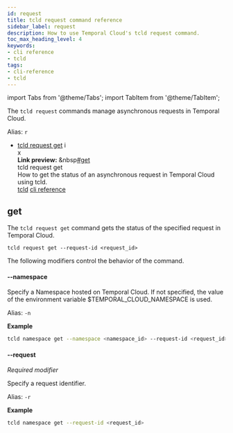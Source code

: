 ```yaml
---
id: request
title: tcld request command reference
sidebar_label: request
description: How to use Temporal Cloud's tcld request command.
toc_max_heading_level: 4
keywords:
- cli reference
- tcld
tags:
- cli-reference
- tcld
---
```


<!-- THIS FILE IS GENERATED. DO NOT EDIT THIS FILE DIRECTLY -->

import Tabs from '@theme/Tabs';
import TabItem from '@theme/TabItem';

The `tcld request` commands manage asynchronous requests in Temporal Cloud.

Alias: `r`

- [tcld request get](#get) <span id="i-6350988e-983b-48d8-98e5-7571701ba1cb" class="clickable-i clickable-link-preview">i</span><div id="preview-modal-6350988e-983b-48d8-98e5-7571701ba1cb" class="preview-modal"><div class="modal-header"><div id="x-6350988e-983b-48d8-98e5-7571701ba1cb" class="clickable-x clickable-link-preview">x</div><b>Link preview:</b>&nbsp;&nbsp<a href="#get">#get</a></div><div class="preview-modal-title">tcld request get</div><div class="preview-modal-description">How to get the status of an asynchronous request in Temporal Cloud using tcld.</div><div class="preview-modal-tags"><a class="preview-modal-tag" href="/tags/tcld">tcld</a> <a class="preview-modal-tag" href="/tags/cli reference">cli reference</a></div></div>

## get

The `tcld request get` command gets the status of the specified request in Temporal Cloud.

`tcld request get --request-id <request_id>`

The following modifiers control the behavior of the command.

#### --namespace

Specify a Namespace hosted on Temporal Cloud. If not specified, the value of the environment variable $TEMPORAL_CLOUD_NAMESPACE is used.

Alias: `-n`

**Example**

```bash
tcld namespace get --namespace <namespace_id> --request-id <request_id>
```

#### --request

_Required modifier_

Specify a request identifier.

Alias: `-r`

**Example**

```bash
tcld namespace get --request-id <request_id>
```
